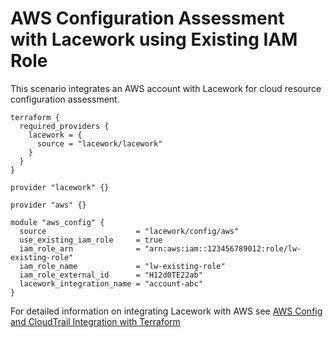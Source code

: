 # AWS Configuration Assessment with Lacework using Existing IAM Role
This scenario integrates an AWS account with Lacework for cloud resource configuration assessment.

```hcl
terraform {
  required_providers {
    lacework = {
      source = "lacework/lacework"
    }
  }
}

provider "lacework" {}

provider "aws" {}

module "aws_config" {
  source                    = "lacework/config/aws"
  use_existing_iam_role     = true
  iam_role_arn              = "arn:aws:iam::123456789012:role/lw-existing-role"
  iam_role_name             = "lw-existing-role"
  iam_role_external_id      = "H12d0TE22ab"
  lacework_integration_name = "account-abc"
}
```

For detailed information on integrating Lacework with AWS see [AWS Config and CloudTrail Integration with Terraform](https://support.lacework.com/hc/en-us/articles/360057092034-AWS-Config-and-CloudTrail-Integration-with-Terraform)
